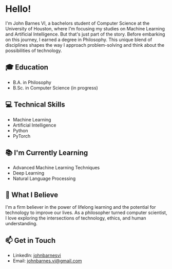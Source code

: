 # Hello!

I'm John Barnes VI, a bachelors student of Computer Science at the University of Houston, where I'm focusing my studies on Machine Learning and Artificial Intelligence. But that's just part of the story. Before embarking on this journey, I earned a degree in Philosophy. This unique blend of disciplines shapes the way I approach problem-solving and think about the possibilities of technology.

## 🎓 Education

- B.A. in Philosophy
- B.Sc. in Computer Science (in progress)

## 💻 Technical Skills

- Machine Learning
- Artificial Intelligence
- Python
- PyTorch

## 📚 I'm Currently Learning

- Advanced Machine Learning Techniques
- Deep Learning
- Natural Language Processing

## 📖 What I Believe

I'm a firm believer in the power of lifelong learning and the potential for technology to improve our lives. As a philosopher turned computer scientist, I love exploring the intersections of technology, ethics, and human understanding.

## 📫 Get in Touch

- LinkedIn: [johnbarnesvi](www.linkedin.com/in/johnbarnesvi)
- Email: [johnbarnes.vi@gmail.com](mailto:johnbarnes.vi@gmail.com)
